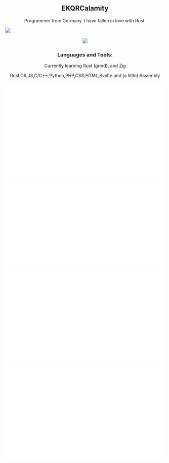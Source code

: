 <h2 align="center">EKQRCalamity</h2>
<p  align="center">
Programmer from Germany. I have fallen in love with Rust.
</p>

![](https://hit.yhype.me/github/profile?user_id=88363187)

<p align="center"><img src="https://komarev.com/ghpvc/?username=ekqrcalamity&label=Profile%20views&color=0e75b6&style=flat-square"></p>

<h3 align="center">Languages and Tools:</h3>
<p align="center">Currently learning Rust (grind), and Zig</p>
<p align="center">Rust,C#,JS,C/C++,Python,PHP,CSS,HTML,Svelte and (a little) Assembly</p>
<p align="center">
  <img src="https://raw.githubusercontent.com/EKQRCalamity/github-stats/master/generated/overview.svg#gh-dark-mode-only" alt="" />
  <img src="https://raw.githubusercontent.com/EKQRCalamity/github-stats/master/generated/overview.svg#gh-light-mode-only" alt="" />
  <img src="https://raw.githubusercontent.com/EKQRCalamity/github-stats/master/generated/languages.svg#gh-dark-mode-only" alt="" />
  <img src="https://raw.githubusercontent.com/EKQRCalamity/github-stats/master/generated/languages.svg#gh-light-mode-only" alt="" />
</p>
